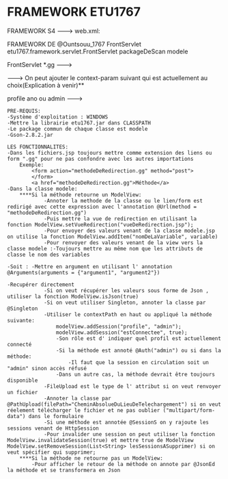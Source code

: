 # FRAMEWORK ETU1767
FRAMEWORK S4
---> 
web.xml:
<?xml version="1.0" encoding="UTF-8"?>
<web-app xmlns="http://java.sun.com/xml/ns/j2ee"
xmlns:xsi="http://www.w3.org/2001/XMLSchema-instance"
xsi:schemaLocation="http://java.sun.com/xml/ns/j2ee
http://java.sun.com/xml/ns/j2ee/web-app_2_4.xsd"
version="2.4">
<display-name>FRAMEWORK DE @Ountsouu_1767</display-name>
<servlet>
    <servlet-name>FrontServlet</servlet-name>
    <servlet-class>
        etu1767.framework.servlet.FrontServlet
    </servlet-class>
    <init-param> 
        <param-name>packageDeScan</param-name> 
        <param-value>modele</param-value>
    </init-param>
</servlet>

<servlet-mapping>
    <servlet-name>FrontServlet</servlet-name>
    <url-pattern>*.gg</url-pattern>
</servlet-mapping>
</web-app>
--->

--->
    On peut ajouter le context-param suivant qui est actuellement au choix(Explication à venir)**
    
<context-param>
    <param-name>profile</param-name>
    <param-value>ano ou admin</param-value>
</context-param>
--->


    PRE-REQUIS:
    -Système d'exploitation : WINDOWS
    -Mettre la librairie etu1767.jar dans CLASSPATH
    -Le package commun de chaque classe est modele
    -Gson-2.8.2.jar

    LES FONCTIONNALITES:
    -Dans les fichiers.jsp toujours mettre comme extension des liens ou form ".gg" pour ne pas confondre avec les autres importations
        Exemple:
            <form action="methodeDeRedirection.gg" method="post">
            </form>
            <a href="methodeDeRedirection.gg">Méthode</a>
    -Dans la classe modele:
        ****Si la méthode retourne un ModelView:
                -Annoter la methode de la classe ou le lien/form est redirigé avec cette expression avec l'annotation @Url(method = "methodeDeRedirection.gg")
                -Puis mettre la vue de redirection en utilisant la fonction ModelView.setVueRedirection("vueDeRedirection.jsp");
                -Pour envoyer des valeurs venant de la classe modele.jsp on utilise la fonction ModelView.addItem("nomDeLaVariable", variable)
                -Pour renvoyer des valeurs venant de la view vers la classe modele :-Toujours mettre au même nom que les attributs de classe le nom des variables
                                                                                    -Soit : -Mettre en argument en utilisant l' annotation @Arguments(arguments = {"argument1", "argument2"})
                                                                                            -Recupérer directement 
                -Si on veut récupérer les valeurs sous forme de Json , utiliser la fonction ModelView.isJson(true)
                -Si on veut utiliser Singleton, annoter la classe par @Singleton
                -Utiliser le contextPath en haut ou appliqué la méthode suivante: 
                    modelView.addSession("profile", "admin");
                    modelView.addSession("estConnectee", true);
                    -Son rôle est d' indiquer quel profil est actuellement connecté
                    -Si la méthode est annoté @Auth("admin") ou si dans la méthode:
                        -Il faut que la session en circulation soit un "admin" sinon accès réfusé
                    -Dans un autre cas, la méthode devrait être toujours disponible         
                -FileUpload est le type de l' attribut si on veut renvoyer un fichier
                -Annoter la classe par @PathUpload(filePath="CheminAbsolueDuLieuDeTelechargement") si on veut réelement télécharger le fichier et ne pas oublier ("multipart/form-data") dans le formulaire 
                -Si une méthode est annotée @SessionS on y rajoute les sessions venant de HttpSession
                -Pour invalider une session on peut utiliser la fonction ModelView.invalidateSession(true) et mettre true de ModelView ModelView.setRemoveSession(List<String> lesSessionsASupprimer) si on veut spécifier qui supprimer;
        ****Si la méthode ne retourne pas un ModelView:
            -Pour afficher le retour de la méthode on annote par @JsonEd la méthode et se transformera en Json    

